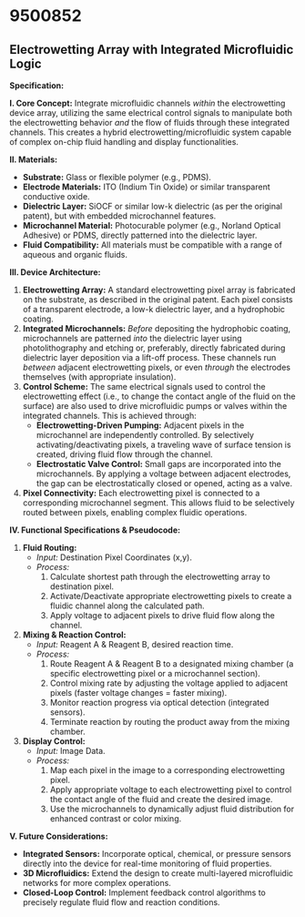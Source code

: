 # 9500852

## Electrowetting Array with Integrated Microfluidic Logic

**Specification:**

**I. Core Concept:** Integrate microfluidic channels *within* the electrowetting device array, utilizing the same electrical control signals to manipulate both the electrowetting behavior *and* the flow of fluids through these integrated channels. This creates a hybrid electrowetting/microfluidic system capable of complex on-chip fluid handling and display functionalities.

**II. Materials:**

*   **Substrate:** Glass or flexible polymer (e.g., PDMS).
*   **Electrode Materials:** ITO (Indium Tin Oxide) or similar transparent conductive oxide.
*   **Dielectric Layer:** SiOCF or similar low-k dielectric (as per the original patent), but with embedded microchannel features.
*   **Microchannel Material:**  Photocurable polymer (e.g., Norland Optical Adhesive) or PDMS, directly patterned into the dielectric layer.
*   **Fluid Compatibility:**  All materials must be compatible with a range of aqueous and organic fluids.

**III.  Device Architecture:**

1.  **Electrowetting Array:** A standard electrowetting pixel array is fabricated on the substrate, as described in the original patent. Each pixel consists of a transparent electrode, a low-k dielectric layer, and a hydrophobic coating.
2.  **Integrated Microchannels:**  *Before* depositing the hydrophobic coating, microchannels are patterned *into* the dielectric layer using photolithography and etching or, preferably, directly fabricated during dielectric layer deposition via a lift-off process.  These channels run *between* adjacent electrowetting pixels, or even *through* the electrodes themselves (with appropriate insulation).
3.  **Control Scheme:** The same electrical signals used to control the electrowetting effect (i.e., to change the contact angle of the fluid on the surface) are also used to drive microfluidic pumps or valves within the integrated channels. This is achieved through:
    *   **Electrowetting-Driven Pumping:**  Adjacent pixels in the microchannel are independently controlled. By selectively activating/deactivating pixels, a traveling wave of surface tension is created, driving fluid flow through the channel.
    *   **Electrostatic Valve Control:** Small gaps are incorporated into the microchannels. By applying a voltage between adjacent electrodes, the gap can be electrostatically closed or opened, acting as a valve.
4.  **Pixel Connectivity:** Each electrowetting pixel is connected to a corresponding microchannel segment. This allows fluid to be selectively routed between pixels, enabling complex fluidic operations.

**IV. Functional Specifications & Pseudocode:**

1.  **Fluid Routing:**
    *   *Input:* Destination Pixel Coordinates (x,y).
    *   *Process:*
        1.  Calculate shortest path through the electrowetting array to destination pixel.
        2.  Activate/Deactivate appropriate electrowetting pixels to create a fluidic channel along the calculated path.
        3.  Apply voltage to adjacent pixels to drive fluid flow along the channel.
2.  **Mixing & Reaction Control:**
    *   *Input:* Reagent A & Reagent B, desired reaction time.
    *   *Process:*
        1.  Route Reagent A & Reagent B to a designated mixing chamber (a specific electrowetting pixel or a microchannel section).
        2.  Control mixing rate by adjusting the voltage applied to adjacent pixels (faster voltage changes = faster mixing).
        3.  Monitor reaction progress via optical detection (integrated sensors).
        4.  Terminate reaction by routing the product away from the mixing chamber.
3.  **Display Control:**
    *   *Input:* Image Data.
    *   *Process:*
        1.  Map each pixel in the image to a corresponding electrowetting pixel.
        2.  Apply appropriate voltage to each electrowetting pixel to control the contact angle of the fluid and create the desired image.
        3.  Use the microchannels to dynamically adjust fluid distribution for enhanced contrast or color mixing.

**V. Future Considerations:**

*   **Integrated Sensors:** Incorporate optical, chemical, or pressure sensors directly into the device for real-time monitoring of fluid properties.
*   **3D Microfluidics:** Extend the design to create multi-layered microfluidic networks for more complex operations.
*   **Closed-Loop Control:** Implement feedback control algorithms to precisely regulate fluid flow and reaction conditions.